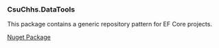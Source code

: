 ### CsuChhs.DataTools

This package contains a generic repository pattern for EF Core projects.

[Nuget Package](https://www.nuget.org/packages/CsuChhs.DataTools)
